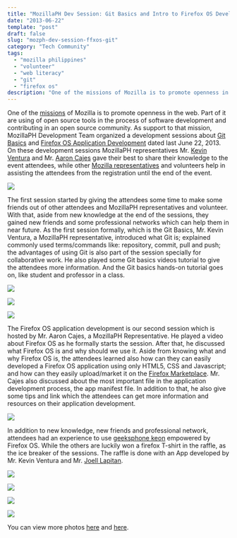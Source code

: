 ```yaml
---
title: "MozillaPH Dev Session: Git Basics and Intro to Firefox OS Development"
date: "2013-06-22"
template: "post"
draft: false
slug: "mozph-dev-session-ffxos-git"
category: "Tech Community"
tags:
  - "mozilla philippines"
  - "volunteer"
  - "web literacy"
  - "git"
  - "firefox os"
description: "One of the missions of Mozilla is to promote openness in the web. Part of it are using of open source tools in the process of software development and contributing in an open source community. As support to that mission, MozillaPH Development Team organized a development sessions about Git Basics and Firefox OS Application Development dated last June 22, 2013. On these development sessions MozillaPH representatives Mr. Kevin Ventura and Mr. Aaron Cajes gave their best to share their knowledge to the event attendees, while other Mozilla representatives and volunteers help in assisting the attendees from the registration until the end of the event."
---
```


One of the [missions](http://www.mozilla.org/en-US/mission/) of Mozilla is to promote openness in the web. Part of it are using of open source tools in the process of software development and contributing in an open source community. As support to that mission, MozillaPH Development Team organized a development sessions about [Git Basics](http://git-scm.com/book/en/Getting-Started-Git-Basics) and [Firefox OS Application Development](http://www.mozilla.org/en-US/firefox/partners/) dated last June 22, 2013. On these development sessions MozillaPH representatives Mr. [Kevin Ventura](http://kjventura.com/) and Mr. [Aaron Cajes](http://www.aaroncajes.com/) gave their best to share their knowledge to the event attendees, while other [Mozilla representatives](https://reps.mozilla.org/) and volunteers help in assisting the attendees from the registration until the end of the event.

![](/images/mozph-git-ffxos/mozph-git-ffxos-1.jpg)

The first session started by giving the attendees some time to make some friends out of other attendees and MozillaPH representatives and volunteer. With that, aside from new knowledge at the end of the sessions, they gained new friends and some professional networks which can help them in near future. As the first session formally, which is the Git Basics, Mr. Kevin Ventura, a MozillaPH representative, introduced what Git is; explained commonly used terms/commands like: repository, commit, pull and push; the advantages of using Git is also part of the session specially for collaborative work. He also played some Git basics videos tutorial to give the attendees more information. And the Git basics hands-on tutorial goes on, like student and professor in a class.

![](/images/mozph-git-ffxos/mozph-git-ffxos-2.jpg)

![](/images/mozph-git-ffxos/mozph-git-ffxos-3.jpg)

![](/images/mozph-git-ffxos/mozph-git-ffxos-4.jpg)

The Firefox OS application development is our second session which is hosted by Mr. Aaron Cajes, a MozillaPH Representative. He played a video about Firefox OS as he formally starts the session. After that, he discussed what Firefox OS is and why should we use it. Aside from knowing what and why Firefox OS is, the attendees learned also how can they can easily developed a Firefox OS application using only HTML5, CSS and Javascript; and how can they easily upload/market it on the [Firefox Marketplace](https://marketplace.firefox.com/). Mr. Cajes also discussed about the most important file in the application development process, the app manifest file. In addition to that, he also give some tips and link which the attendees can get more information and resources on their application development.

![](/images/mozph-git-ffxos/mozph-git-ffxos-5.jpg)

In addition to new knowledge, new friends and professional network, attendees had an experience to use [geeksphone keon](http://www.aaroncajes.com/?p=335) empowered by Firefox OS. While the others are luckily won a firefox T-shirt in the raffle, as the ice breaker of the sessions. The raffle is done with an App developed by Mr. Kevin Ventura and Mr. [Joell Lapitan](http://www.jlapitan.com/).

![](/images/mozph-git-ffxos/mozph-git-ffxos-6.jpg)

![](/images/mozph-git-ffxos/mozph-git-ffxos-7.jpg)

![](/images/mozph-git-ffxos/mozph-git-ffxos-8.jpg)

![](/images/mozph-git-ffxos/mozph-git-ffxos-9.jpg)

You can view more photos [here](http://www.flickr.com/photos/ryanermita/sets/72157634337678059/) and [here](http://www.flickr.com/photos/mozph/sets/72157634256053293/).
